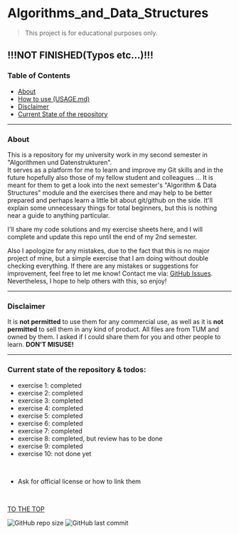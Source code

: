 # Algorithms_and_Data_Structures

> This project is for educational purposes only.

**!!!NOT FINISHED(Typos etc...)!!!**
 ---

### Table of Contents
- [About](#about)
- [How to use (USAGE.md)](Usage.md)
- [Disclaimer](#disclaimer)
- [Current State of the repository](#current-state-of-the-repository--todos)

---

### About
This is a repository for my university work in my second semester in "Algorithmen und Datenstrukturen".  
It serves as a platform for me to learn and improve my Git skills and in the future hopefully also those of my fellow student and colleagues ... It is meant for them to get a look into the next semester's "Algorithm & Data Structures" module and the exercises there and may help to be better prepared and perhaps learn a little bit about git/github on the side. It'll explain some unnecessary things for total beginners, but this is nothing near a guide to anything particular.  

I'll share my code solutions and my exercise sheets here, and I will complete and update this repo until the end of my 2nd semester.  

Also I apologize for any mistakes, due to the fact that this is no major project of mine, but a simple exercise that I am doing without double checking everything. If there are any mistakes or suggestions for improvement, feel free to let me know! Contact me via: [GitHub Issues](https://github.com/atlas976/Algorithms_and_Datastructures/issues).  
Nevertheless, I hope to help others with this, so enjoy!

---

### Disclaimer

It is **not permitted** to use them for any commercial use, as well as it is **not permitted** to sell them in any kind of product. All files are from TUM and owned by them. I asked if I could share them for you and other people to learn. **DON'T MISUSE!**

---

### Current state of the repository & todos: 

- exercise 1: completed
- exercise 2: completed
- exercise 3: completed
- exercise 4: completed
- exercise 5: completed
- exercise 6: completed
- exercise 7: completed
- exercise 8: completed, but review has to be done
- exercise 9: completed
- exercise 10: not done yet 

<br>


- Ask for official license or how to link them


<br>

[TO THE TOP](#algorithms_and_data_structures)

![GitHub repo size](https://img.shields.io/github/repo-size/atlas976/Algorithms_and_Datastructures)
![GitHub last commit](https://img.shields.io/github/last-commit/atlas976/Algorithms_and_Datastructures)

